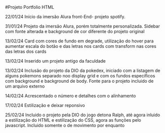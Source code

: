 #Projeto Portfolio HTML

22/01/24
Início da imersão Alura front-End- projeto spotify. 

31/01/24
Projeto da imersão Alura, porém totalmente personalizada. Sidebar com fonte alterada e background de cor diferente do projeto original 

13/02/24
Card com cores de fundo em degrade, utilização do hover para aumentar escala do botão e das letras nos cards com transform nas cores das letras dos cards

13/02/24
Inserido um projeto antigo da faculdade 

13/02/24
Inclusão do projeto da DIO da pokedex, iniciado com a listagem de alguns pokemons separado noo display grid e com os fundos especificos com background e background de body. Fonte para o projeto incluido de um arquivo externo

14/02/24
Acrescentado o número e detalhes com o alinhamento 

17/02/24
Estilização e deixar reponsivo 

25/02/24
Incluido o projeto pela DIO do jogo detona Ralph, até agora inluido a estilização do HTML e estilização do CSS, agora as funções pelo javascript. Incluido somente o de movimento por enquanto
